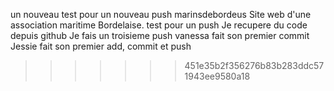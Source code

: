 un nouveau test pour un nouveau push
marinsdebordeus
Site web d'une association maritime Bordelaise.
test pour un push
Je recupere du code depuis github
Je fais un troisieme push
vanessa fait son premier commit
Jessie fait son premier add,  commit et push
>>>>>>> 451e35b2f356276b83b283ddc571943ee9580a18
